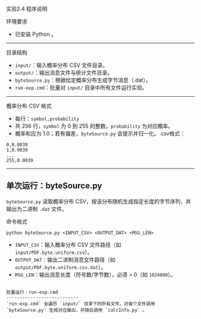 实验2.4 程序说明

环境要求
- 已安装 Python 。
------------------
 目录结构
- `input/`：输入概率分布 CSV 文件目录。
- `output/`：输出消息文件与统计文件目录。
- `byteSource.py`：根据给定概率分布生成字节消息（.dat）。
- `run-exp.cmd`：批量对 `input/` 目录中所有文件运行实验。
------------------
概率分布 CSV 格式
- 每行：`symbol,probability`
- 共 256 行，`symbol` 为 0 到 255 的整数，`probability` 为对应概率。
- 概率和应为 1.0；若有偏差，`byteSource.py` 会提示并归一化。
csv格式：
```csv
0,0.0039
1,0.0039
...
255,0.0039
```
---------------------

单次运行：byteSource.py
---------------------------
`byteSource.py` 读取概率分布 CSV，按该分布随机生成指定长度的字节序列，并输出为二进制 `.dat` 文件。

命令格式
```
python byteSource.py <INPUT_CSV> <OUTPUT_DAT> <MSG_LEN>
```
- `INPUT_CSV`：输入概率分布 CSV 文件路径（如 `input/PDF.byte.uniform.csv`）。
- `OUTPUT_DAT`：输出二进制消息文件路径（如 `output/PDF.byte.uniform.csv.dat`）。
- `MSG_LEN`：输出消息长度（符号数/字节数），必须 > 0（如 `1024000`）。
```

批量运行：run-exp.cmd
---------------------------
`run-exp.cmd` 会遍历 `input/` 目录下的所有文件，对每个文件调用 `byteSource.py` 生成对应输出，并随后调用 `calcInfo.py` 。




